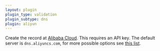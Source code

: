 ```yaml
---
layout: plugin
plugin_type: validation
plugin_subtype: dns
plugin: aliyun
---
```

Create the record at [Alibaba Cloud](https://www.alibabacloud.com/). This requires an API key. The default server is `dns.aliyuncs.com`, for more possible options see [this list](https://api.aliyun.com/product/Alidns).
